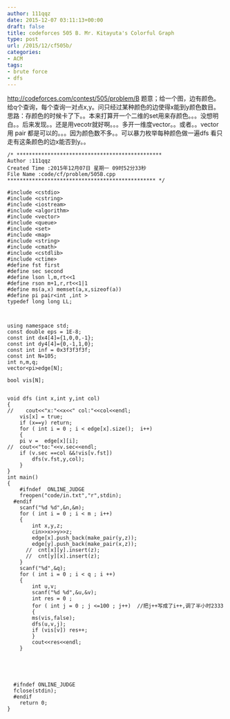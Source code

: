 ```yaml
---
author: 111qqz
date: 2015-12-07 03:11:13+00:00
draft: false
title: codeforces 505 B. Mr. Kitayuta's Colorful Graph
type: post
url: /2015/12/cf505b/
categories:
- ACM
tags:
- brute force
- dfs
---
```


http://codeforces.com/contest/505/problem/B
题意；给一个图，边有颜色。给q个查询，每个查询一对点x,y。问只经过某种颜色的边使得x能到y颜色数目。
思路：存颜色的时候卡了下。。本来打算开一个二维的set用来存颜色。。。没想明白。。后来发现。。还是用vecotr就好啊。。。多开一维度vector。。或者。。vector 用 pair 都是可以的。。。因为颜色数不多。。可以暴力枚举每种颜色做一遍dfs 看只走有这条颜色的边x能否到y。。

 

    
    /* ***********************************************
    Author :111qqz
    Created Time :2015年12月07日 星期一 09时52分33秒
    File Name :code/cf/problem/505B.cpp
    ************************************************ */
    
    #include <cstdio>
    #include <cstring>
    #include <iostream>
    #include <algorithm>
    #include <vector>
    #include <queue>
    #include <set>
    #include <map>
    #include <string>
    #include <cmath>
    #include <cstdlib>
    #include <ctime>
    #define fst first
    #define sec second
    #define lson l,m,rt<<1
    #define rson m+1,r,rt<<1|1
    #define ms(a,x) memset(a,x,sizeof(a))
    #define pi pair<int ,int >
    typedef long long LL;
    
    
    
    using namespace std;
    const double eps = 1E-8;
    const int dx4[4]={1,0,0,-1};
    const int dy4[4]={0,-1,1,0};
    const int inf = 0x3f3f3f3f;
    const int N=105;
    int n,m,q;
    vector<pi>edge[N];
    
    bool vis[N];
    
    
    void dfs (int x,int y,int col)
    {
    //    cout<<"x:"<<x<<" col:"<<col<<endl;
        vis[x] = true;
        if (x==y) return;
        for ( int i = 0 ; i < edge[x].size();  i++)
        {
    	pi v =  edge[x][i];
    //	cout<<"to:"<<v.sec<<endl;
    	if (v.sec ==col &&!vis[v.fst])
    	    dfs(v.fst,y,col);
        }
    }
    int main()
    {
    	#ifndef  ONLINE_JUDGE 
    	freopen("code/in.txt","r",stdin);
      #endif
    	scanf("%d %d",&n,&m); 
    	for ( int i = 0 ; i < m ; i++)
    	{
    	    int x,y,z;
    	    cin>>x>>y>>z;
    	    edge[x].push_back(make_pair(y,z));
    	    edge[y].push_back(make_pair(x,z));
    	  //  cnt[x][y].insert(z);
    	  //  cnt[y][x].insert(z);
    	}
    	scanf("%d",&q);
    	for ( int i = 0 ; i < q ; i ++)
    	{
    	    int u,v;
    	    scanf("%d %d",&u,&v);
    	    int res = 0 ;
    	    for ( int j = 0 ; j <=100 ; j++)  //把j++写成了i++,调了半小时2333
    	    {
    		ms(vis,false);
    		dfs(u,v,j);
    		if (vis[v]) res++;
    	    }
    	    cout<<res<<endl;
    	}
    	
    
    
    
    
      #ifndef ONLINE_JUDGE  
      fclose(stdin);
      #endif
        return 0;
    }
    




